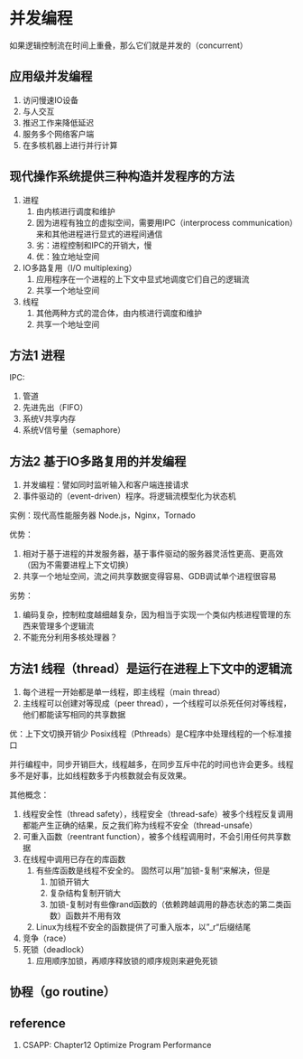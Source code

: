 

# 并发编程

如果逻辑控制流在时间上重叠，那么它们就是并发的（concurrent）

## 应用级并发编程

1. 访问慢速IO设备
2. 与人交互
3. 推迟工作来降低延迟
4. 服务多个网络客户端
5. 在多核机器上进行并行计算

## 现代操作系统提供三种构造并发程序的方法

1. 进程
   1. 由内核进行调度和维护
   2. 因为进程有独立的虚拟空间，需要用IPC（interprocess communication）来和其他进程进行显式的进程间通信
   3. 劣：进程控制和IPC的开销大，慢
   4. 优：独立地址空间
2. IO多路复用（I/O multiplexing）
   1. 应用程序在一个进程的上下文中显式地调度它们自己的逻辑流
   2. 共享一个地址空间
3. 线程
   1. 其他两种方式的混合体，由内核进行调度和维护
   2. 共享一个地址空间

## 方法1 进程

IPC:

1. 管道
2. 先进先出（FIFO）
3. 系统V共享内存
4. 系统V信号量（semaphore）

## 方法2 基于IO多路复用的并发编程

1. 并发编程：譬如同时监听输入和客户端连接请求
2. 事件驱动的（event-driven）程序。将逻辑流模型化为状态机

实例：现代高性能服务器 Node.js，Nginx，Tornado

优势：

1. 相对于基于进程的并发服务器，基于事件驱动的服务器灵活性更高、更高效（因为不需要进程上下文切换）
2. 共享一个地址空间，流之间共享数据变得容易、GDB调试单个进程很容易

劣势：

1. 编码复杂，控制粒度越细越复杂，因为相当于实现一个类似内核进程管理的东西来管理多个逻辑流
2. 不能充分利用多核处理器？

## 方法1 线程（thread）是运行在进程上下文中的逻辑流

1. 每个进程一开始都是单一线程，即主线程（main thread）
2. 主线程可以创建对等现成（peer thread），一个线程可以杀死任何对等线程，他们都能读写相同的共享数据

优：上下文切换开销少
Posix线程（Pthreads）是C程序中处理线程的一个标准接口

并行编程中，同步开销巨大，线程越多，在同步互斥中花的时间也许会更多。线程多不是好事，比如线程数多于内核数就会有反效果。

其他概念：

1. 线程安全性（thread safety），线程安全（thread-safe）被多个线程反复调用都能产生正确的结果，反之我们称为线程不安全（thread-unsafe）
2. 可重入函数（reentrant function），被多个线程调用时，不会引用任何共享数据
3. 在线程中调用已存在的库函数
   1. 有些库函数是线程不安全的。 固然可以用”加锁-复制“来解决，但是
      1. 加锁开销大
      2. 复杂结构复制开销大
      3. 加锁-复制对有些像rand函数的（依赖跨越调用的静态状态的第二类函数）函数并不用有效
   2. Linux为线程不安全的函数提供了可重入版本，以”_r“后缀结尾
4. 竞争（race）
5. 死锁（deadlock）
   1. 应用顺序加锁，再顺序释放锁的顺序规则来避免死锁

## 协程（go routine）







## reference

1. CSAPP: Chapter12 Optimize Program Performance

